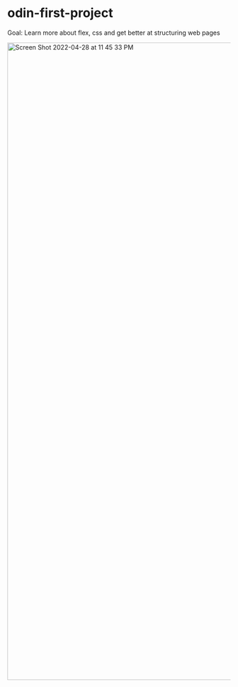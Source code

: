 # odin-first-project
Goal: Learn more about flex, css and get better at structuring web pages

<img width="1440" alt="Screen Shot 2022-04-28 at 11 45 33 PM" src="https://user-images.githubusercontent.com/87253751/165886406-dbb4ce5f-6fea-4b10-89ca-9815e2349a46.png">

